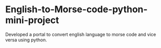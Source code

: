 # English-to-Morse-code-python-mini-project
Developed a portal to convert english language to morse code and vice versa using python.
